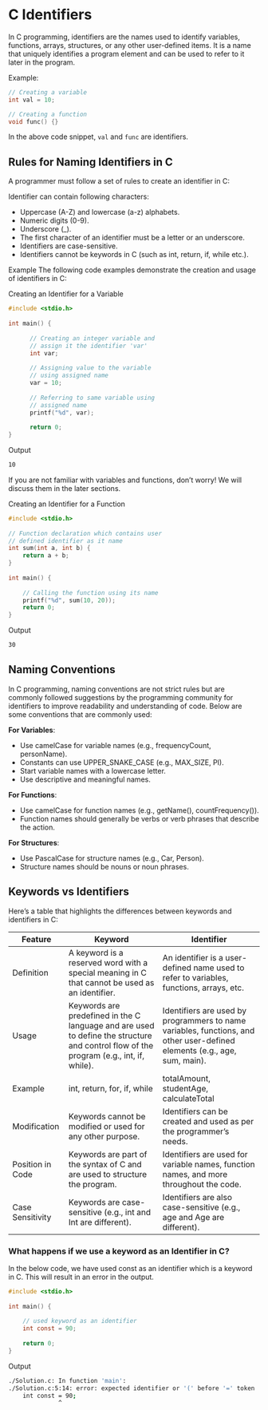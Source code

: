 # C Identifiers

In C programming, identifiers are the names used to identify variables, functions, arrays, structures, or any other user-defined items. It is a name that uniquely identifies a program element and can be used to refer to it later in the program.

Example:

```c
// Creating a variable
int val = 10;

// Creating a function
void func() {}
```

In the above code snippet, `val` and `func` are identifiers.

## Rules for Naming Identifiers in C

A programmer must follow a set of rules to create an identifier in C:

Identifier can contain following characters:

- Uppercase (A-Z) and lowercase (a-z) alphabets.
- Numeric digits (0-9).
- Underscore (_).
- The first character of an identifier must be a letter or an underscore.
- Identifiers are case-sensitive.
- Identifiers cannot be keywords in C (such as int, return, if, while etc.).

Example
The following code examples demonstrate the creation and usage of identifiers in C:

Creating an Identifier for a Variable

```c
#include <stdio.h>
​
int main() {
      
      // Creating an integer variable and
      // assign it the identifier 'var'
      int var;
  
      // Assigning value to the variable
      // using assigned name
      var = 10;
  
      // Referring to same variable using 
      // assigned name
      printf("%d", var);
      
      return 0;
}
```

Output

```bash
10
```

If you are not familiar with variables and functions, don’t worry! We will discuss them in the later sections.

Creating an Identifier for a Function

```c
#include <stdio.h>
​
// Function declaration which contains user
// defined identifier as it name
int sum(int a, int b) {
    return a + b;
}
​
int main() {
​
    // Calling the function using its name
    printf("%d", sum(10, 20));
    return 0;
}
```

Output

```bash
30
```

## Naming Conventions

In C programming, naming conventions are not strict rules but are commonly followed suggestions by the programming community for identifiers to improve readability and understanding of code. Below are some conventions that are commonly used:

**For Variables**:

- Use camelCase for variable names (e.g., frequencyCount, personName).
- Constants can use UPPER_SNAKE_CASE (e.g., MAX_SIZE, PI).
- Start variable names with a lowercase letter.
- Use descriptive and meaningful names.

**For Functions**:

- Use camelCase for function names (e.g., getName(), countFrequency()).
- Function names should generally be verbs or verb phrases that describe the action.

**For Structures**:

- Use PascalCase for structure names (e.g., Car, Person).
- Structure names should be nouns or noun phrases.

## Keywords vs Identifiers

Here’s a table that highlights the differences between keywords and identifiers in C:

| Feature            | Keyword                                                                                      | Identifier                                                                                 |
|---------------------|----------------------------------------------------------------------------------------------|-------------------------------------------------------------------------------------------|
| Definition          | A keyword is a reserved word with a special meaning in C that cannot be used as an identifier. | An identifier is a user-defined name used to refer to variables, functions, arrays, etc.   |
| Usage               | Keywords are predefined in the C language and are used to define the structure and control flow of the program (e.g., int, if, while). | Identifiers are used by programmers to name variables, functions, and other user-defined elements (e.g., age, sum, main). |
| Example             | int, return, for, if, while                                                                 | totalAmount, studentAge, calculateTotal                                                   |
| Modification        | Keywords cannot be modified or used for any other purpose.                                   | Identifiers can be created and used as per the programmer’s needs.                        |
| Position in Code    | Keywords are part of the syntax of C and are used to structure the program.                  | Identifiers are used for variable names, function names, and more throughout the code.     |
| Case Sensitivity    | Keywords are case-sensitive (e.g., int and Int are different).                               | Identifiers are also case-sensitive (e.g., age and Age are different).                     |

### What happens if we use a keyword as an Identifier in C?

In the below code, we have used const as an identifier which is a keyword in C. This will result in an error in the output.

```c
#include <stdio.h>
​
int main() {
    
    // used keyword as an identifier
    int const = 90;
  
    return 0;
}
```

Output

```bash
​./Solution.c: In function 'main':
./Solution.c:5:14: error: expected identifier or '(' before '=' token
    int const = 90;
              ^
```
